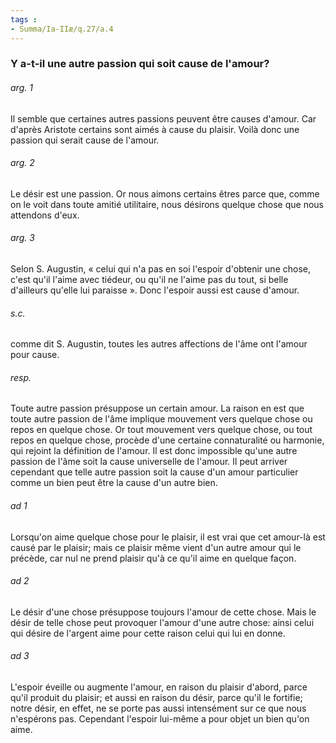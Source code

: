 ```yaml
---
tags : 
- Summa/Ia-IIæ/q.27/a.4
---
```


### Y a-t-il une autre passion qui soit cause de l'amour?

###### arg. 1
Il semble que certaines autres passions peuvent être causes d'amour. Car d'après Aristote certains sont aimés à cause du plaisir. Voilà donc une passion qui serait cause de l'amour. 

###### arg. 2
Le désir est une passion. Or nous aimons certains êtres parce que, comme on le voit dans toute amitié utilitaire, nous désirons quelque chose que nous attendons d'eux. 

###### arg. 3
Selon S. Augustin, « celui qui n'a pas en soi l'espoir d'obtenir une chose, c'est qu'il l'aime avec tiédeur, ou qu'il ne l'aime pas du tout, si belle d'ailleurs qu'elle lui paraisse ». Donc l'espoir aussi est cause d'amour. 

###### s.c.
comme dit S. Augustin, toutes les autres affections de l'âme ont l'amour pour cause. 

###### resp.
Toute autre passion présuppose un certain amour. La raison en est que toute autre passion de l'âme implique mouvement vers quelque chose ou repos en quelque chose. Or tout mouvement vers quelque chose, ou tout repos en quelque chose, procède d'une certaine connaturalité ou harmonie, qui rejoint la définition de l'amour. Il est donc impossible qu'une autre passion de l'âme soit la cause universelle de l'amour. Il peut arriver cependant que telle autre passion soit la cause d'un amour particulier comme un bien peut être la cause d'un autre bien. 

###### ad 1
Lorsqu'on aime quelque chose pour le plaisir, il est vrai que cet amour-là est causé par le plaisir; mais ce plaisir même vient d'un autre amour qui le précède, car nul ne prend plaisir qu'à ce qu'il aime en quelque façon. 

###### ad 2
Le désir d'une chose présuppose toujours l'amour de cette chose. Mais le désir de telle chose peut provoquer l'amour d'une autre chose: ainsi celui qui désire de l'argent aime pour cette raison celui qui lui en donne. 

###### ad 3
L'espoir éveille ou augmente l'amour, en raison du plaisir d'abord, parce qu'il produit du plaisir; et aussi en raison du désir, parce qu'il le fortifie; notre désir, en effet, ne se porte pas aussi intensément sur ce que nous n'espérons pas. Cependant l'espoir lui-même a pour objet un bien qu'on aime. 

